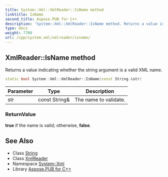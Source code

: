 ```yaml
---
title: System::Xml::XmlReader::IsName method
linktitle: IsName
second_title: Aspose.PUB for C++
description: 'System::Xml::XmlReader::IsName method. Returns a value indicating whether the string argument is a valid XML name in C++.'
type: docs
weight: 7700
url: /cpp/system.xml/xmlreader/isname/
---
```

## XmlReader::IsName method


Returns a value indicating whether the string argument is a valid XML name.

```cpp
static bool System::Xml::XmlReader::IsName(const String &str)
```


| Parameter | Type | Description |
| --- | --- | --- |
| str | const String\& | The name to validate. |

### ReturnValue

**true** if the name is valid; otherwise, **false**.

## See Also

* Class [String](../../../system/string/)
* Class [XmlReader](../)
* Namespace [System::Xml](../../)
* Library [Aspose.PUB for C++](../../../)
